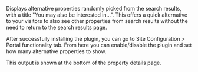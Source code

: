 Displays alternative properties randomly picked from the search results, with a title "You may also be interested in...". This offers a quick alternative to your visitors to also see other properties from search results without the need to return to the search results page. 

After successfully installing the plugin, you can go to Site Configuration > Portal functionality tab. From here you can enable/disable the plugin and set how many alternative properties to show.

This output is shown at the bottom of the property details page.



